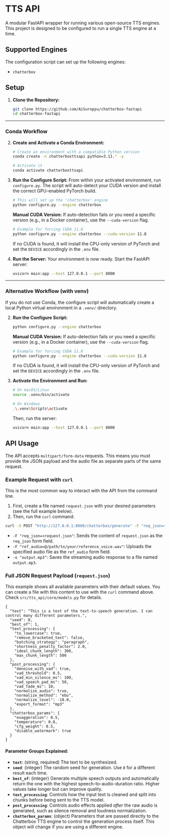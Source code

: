 # TTS API

A modular FastAPI wrapper for running various open-source TTS engines. This project is designed to be configured to run a single TTS engine at a time.


## Supported Engines

The configuration script can set up the following engines:
-   `chatterbox`


## Setup

1.  **Clone the Repository:**
    ```bash
    git clone https://github.com/AiSuroppu/chatterbox-fastapi
    cd chatterbox-fastapi
    ```

---

### Conda Workflow

2.  **Create and Activate a Conda Environment:**
    ```bash
    # Create an environment with a compatible Python version
    conda create -n chatterboxttsapi python=3.11.* -y

    # Activate it
    conda activate chatterboxttsapi
    ```

3.  **Run the Configure Script:**
    From within your activated environment, run `configure.py`. The script will auto-detect your CUDA version and install the correct GPU-enabled PyTorch build.

    ```bash
    # This will set up the 'chatterbox' engine
    python configure.py --engine chatterbox
    ```

    **Manual CUDA Version:** If auto-detection fails or you need a specific version (e.g., in a Docker container), use the `--cuda-version` flag.
    ```bash
    # Example for forcing CUDA 11.8
    python configure.py --engine chatterbox --cuda-version 11.8
    ```
    If no CUDA is found, it will install the CPU-only version of PyTorch and set the `DEVICE` accordingly in the `.env` file.

4.  **Run the Server:**
    Your environment is now ready. Start the FastAPI server:
    ```bash
    uvicorn main:app --host 127.0.0.1 --port 8000
    ```

---

### Alternative Workflow (with venv)

If you do not use Conda, the configure script will automatically create a local Python virtual environment in a `.venv/` directory.

2.  **Run the Configure Script:**
    ```bash
    python configure.py --engine chatterbox
    ```
    
    **Manual CUDA Version:** If auto-detection fails or you need a specific version (e.g., in a Docker container), use the `--cuda-version` flag.
    ```bash
    # Example for forcing CUDA 11.8
    python configure.py --engine chatterbox --cuda-version 11.8
    ```
    If no CUDA is found, it will install the CPU-only version of PyTorch and set the `DEVICE` accordingly in the `.env` file.

3.  **Activate the Environment and Run:**
    ```bash
    # On macOS/Linux
    source .venv/bin/activate

    # On Windows
    .\.venv\Scripts\activate
    ```
    Then, run the server:
    ```bash
    uvicorn main:app --host 127.0.0.1 --port 8000
    ```


## API Usage

The API accepts `multipart/form-data` requests. This means you must provide the JSON payload and the audio file as separate parts of the same request.

### Example Request with `curl`

This is the most common way to interact with the API from the command line.

1.  First, create a file named `request.json` with your desired parameters (see the full example below).
2.  Then, run the `curl` command:

```bash
curl -X POST "http://127.0.0.1:8000/chatterbox/generate" -F "req_json=<request.json" -F "ref_audio=@/path/to/your/reference_voice.wav" -o "output.mp3"
```
-   `-F "req_json=<request.json"`: Sends the content of `request.json` as the `req_json` form field.
-   `-F "ref_audio=@/path/to/your/reference_voice.wav"`: Uploads the specified audio file as the `ref_audio` form field.
-   `-o "output.mp3"`: Saves the streaming audio response to a file named `output.mp3`.

### Full JSON Request Payload (`request.json`)

This example shows all available parameters with their default values. You can create a file with this content to use with the `curl` command above. Check `src/tts_api/core/models.py` for details.

```jsonc
{
  "text": "This is a test of the text-to-speech generation. I can control many different parameters.",
  "seed": 0,
  "best_of": 1,
  "text_processing": {
    "to_lowercase": true,
    "remove_bracketed_text": false,
    "batching_strategy": "paragraph",
    "shortness_penalty_factor": 2.0,
    "ideal_chunk_length": 300,
    "max_chunk_length": 500
  },
  "post_processing": {
    "denoise_with_vad": true,
    "vad_threshold": 0.5,
    "vad_min_silence_ms": 100,
    "vad_speech_pad_ms": 50,
    "vad_fade_ms": 10,
    "normalize_audio": true,
    "normalize_method": "ebu",
    "normalize_level": -18.0,
    "export_format": "mp3"
  },
  "chatterbox_params": {
    "exaggeration": 0.5,
    "temperature": 0.8,
    "cfg_weight": 0.5,
    "disable_watermark": true
  }
}
```

#### Parameter Groups Explained:

-   **`text`**: (string, required) The text to be synthesized.
-   **`seed`**: (integer) The random seed for generation. Use `0` for a different result each time.
-   **`best_of`**: (integer) Generate multiple speech outputs and automatically return the one with the highest speech-to-audio-duration ratio. Higher values take longer but can improve quality.
-   **`text_processing`**: Controls how the input text is cleaned and split into chunks before being sent to the TTS model.
-   **`post_processing`**: Controls audio effects applied *after* the raw audio is generated, such as silence removal and loudness normalization.
-   **`chatterbox_params`**: (object) Parameters that are passed directly to the Chatterbox TTS engine to control the generation process itself. This object will change if you are using a different engine.
